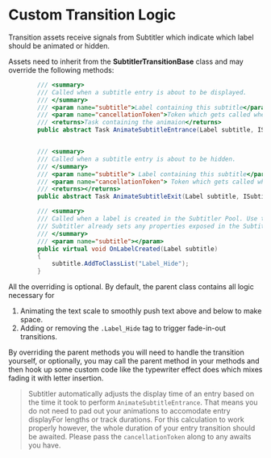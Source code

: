 # Custom Transition Logic
Transition assets receive signals from Subtitler which indicate which label should be animated or hidden.

Assets need to inherit from the **SubtitlerTransitionBase** class and may override the following methods:

```csharp
        /// <summary>
        /// Called when a subtitle entry is about to be displayed.
        /// </summary>
        /// <param name="subtitle">Label containing this subtitle</param>
        /// <param name="cancellationToken">Token which gets called when the entry is interrupted.</param>
        /// <returns>Task containing the animaion</returns>
        public abstract Task AnimateSubtitleEntrance(Label subtitle, ISubtitleEntry entry, CancellationToken cancellationToken);


        /// <summary>
        /// Called when a subtitle entry is about to be hidden.
        /// </summary>
        /// <param name="subtitle"> Label containing this subtitle</param>
        /// <param name="cancellationToken"> Token which gets called when the entry is interrupted.</param>
        /// <returns></returns>
        public abstract Task AnimateSubtitleExit(Label subtitle, ISubtitleEntry entry, CancellationToken cancellationToken);

        /// <summary>
        /// Called when a label is created in the Subtitler Pool. Use this to initialize the label with any custom settings required.
        /// Subtitler already sets any properties exposed in the Subtitler component.
        /// </summary>
        /// <param name="subtitle"></param>
        public virtual void OnLabelCreated(Label subtitle)
        {
            subtitle.AddToClassList("Label_Hide");
        }
```

All the overriding is optional. By default, the parent class contains all logic necessary for
1) Animating the text scale to smoothly push text above and below to make space.
2) Adding or removing the `.Label_Hide` tag to trigger fade-in-out transitions.

By overriding the parent methods you will need to handle the transition yourself, or optionally, you may call the parent method in your methods and then hook up some custom code like the typewriter effect does which mixes fading it with letter insertion.

> Subtitler automatically adjusts the display time of an entry based on the time it took to perform `AnimateSubtitleEntrance`. That means you do not need to pad out your animations to accomodate entry displayFor lengths or track durations. For this calculation to work properly however, the whole duration of your entry transition should be awaited. Please pass the `cancellationToken` along to any awaits you have.